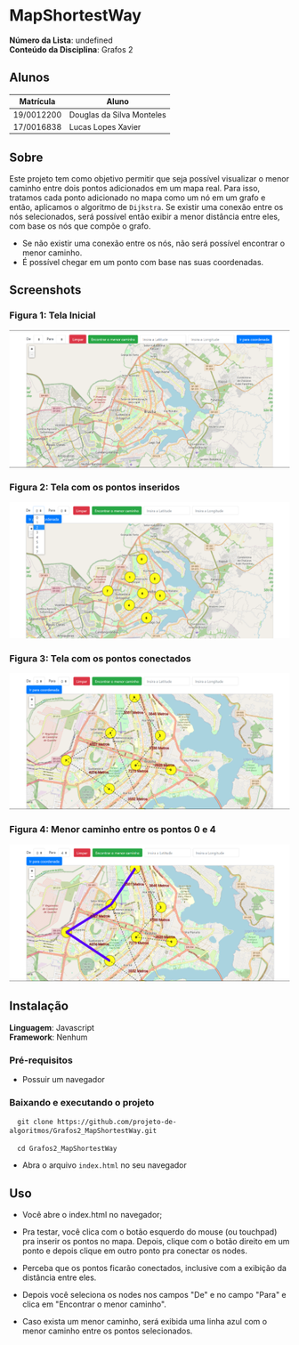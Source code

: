 # MapShortestWay

**Número da Lista**: undefined<br>
**Conteúdo da Disciplina**: Grafos 2<br>

## Alunos
|Matrícula | Aluno |
| -- | -- |
| 19/0012200  | Douglas da Silva Monteles |
| 17/0016838  |  Lucas Lopes Xavier |

## Sobre 
Este projeto tem como objetivo permitir que seja possível visualizar o menor caminho entre dois pontos adicionados em um mapa real. Para isso, tratamos cada ponto adicionado no mapa como um nó em um grafo e então, aplicamos o algoritmo de `Dijkstra`. Se existir uma conexão entre os nós selecionados, será possível então exibir a menor distância entre eles, com base os nós que compõe o grafo.

- Se não existir uma conexão entre os nós, não será possível encontrar o menor caminho.
- É possível chegar em um ponto com base nas suas coordenadas.

## Screenshots

### Figura 1: Tela Inicial

![Tela Inicial](imgs/Tela01.png)

### Figura 2: Tela com os pontos inseridos

![Tela Inicial](imgs/Tela02.png)

### Figura 3: Tela com os pontos conectados

![Tela Inicial](imgs/Tela03.png)

### Figura 4: Menor caminho entre os pontos 0 e 4

![Tela Inicial](imgs/Tela04.png)

## Instalação 
**Linguagem**: Javascript<br>
**Framework**: Nenhum<br>

### Pré-requisitos
- Possuir um navegador

### Baixando e executando o projeto

  ```
    git clone https://github.com/projeto-de-algoritmos/Grafos2_MapShortestWay.git

    cd Grafos2_MapShortestWay    
  ```

  - Abra o arquivo `index.html` no seu navegador

## Uso 
- Você abre o index.html no navegador;

- Pra testar, você clica com o botão esquerdo do mouse (ou touchpad) pra inserir os pontos no mapa. Depois, clique com o botão direito em um ponto e depois clique em outro ponto pra conectar os nodes.

- Perceba que os pontos ficarão conectados, inclusive com a exibição da distância entre eles.

- Depois você seleciona os nodes nos campos "De" e no campo "Para" e clica em "Encontrar o menor caminho".

- Caso exista um menor caminho, será exibida uma linha azul com o menor caminho entre os pontos selecionados.
